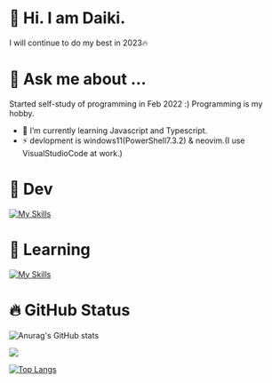 # 👋 Hi. I am Daiki.

I will continue to do my best in 2023🔥

# 💬 Ask me about ...
Started self-study of programming in Feb 2022 :)
Programming is my hobby.

- 🌱 I’m currently learning Javascript and Typescript.
- ⚡ devlopment is windows11(PowerShell7.3.2) & neovim.(I use VisualStudioCode at work.)

# :raised_hands: Dev

[![My Skills](https://skillicons.dev/icons?i=neovim,vscode)](https://skillicons.dev)

# :dash: Learning

[![My Skills](https://skillicons.dev/icons?i=html,css,js,ts,rust)](https://skillicons.dev)

# :fire: GitHub Status

![Anurag's GitHub stats](https://github-readme-stats.vercel.app/api?username=Daiki48&show_icons=true&theme=gruvbox)

<!-- [![Twitter: daiki](https://img.shields.io/twitter/follow/Daiki48engineer?style=social)](https://twitter.com/Daiki48engineer) -->


<!-- ![Visitors](https://visitor-badge.glitch.me/badge?page_id=Daiki48&left_color=gray&right_color=blue) -->
 
![](https://github-profile-summary-cards.vercel.app/api/cards/profile-details?username=Daiki48&theme=nord_dark)

[![Top Langs](https://github-readme-stats.vercel.app/api/top-langs/?username=Daiki48&langs_count=8)](https://github.com/Daiki48/github-readme-stats)

<!-- [![Top Langs](https://github-readme-stats.vercel.app/api/top-langs/?username=Daiki48&layout=compact)](https://github.com/Daiki48/github-readme-stats) --> 


<!--
**Daiki48/Daiki48** is a ✨ _special_ ✨ repository because its `README.md` (this file) appears on your GitHub profile.

Here are some ideas to get you started:

- 🔭 I’m currently working on ...
- 🌱 I’m currently learning ...
- 👯 I’m looking to collaborate on ...
- 🤔 I’m looking for help with ...
- 💬 Ask me about ...
- 📫 How to reach me: ...
- 😄 Pronouns: ...
- ⚡ Fun fact: ...
-->
